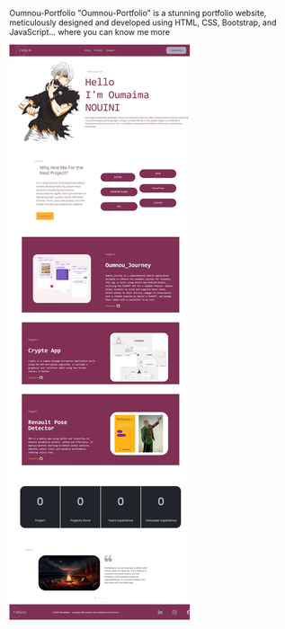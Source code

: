Oumnou-Portfolio
"Oumnou-Portfolio" is a stunning portfolio website, meticulously designed and developed using HTML, CSS, Bootstrap, and JavaScript... where you can know me more

!["test"](bg/portfolio_img_v1.jpeg)

